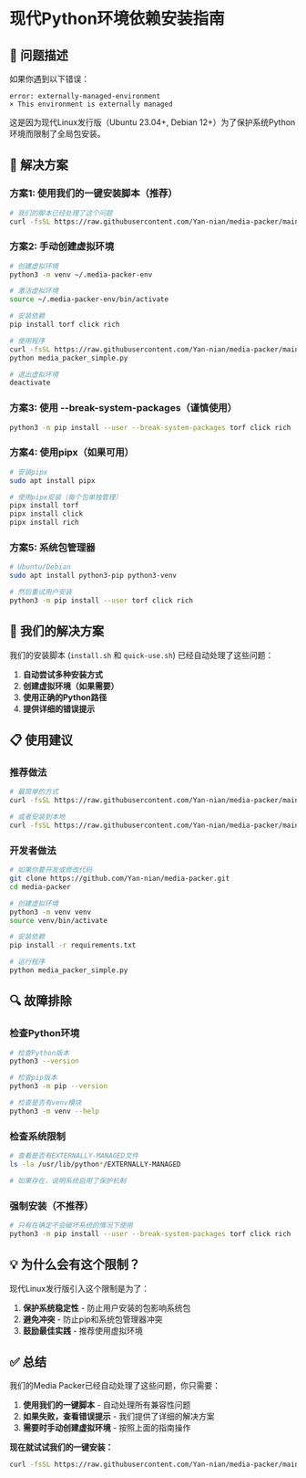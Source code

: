 # 现代Python环境依赖安装指南

## 🔧 问题描述

如果你遇到以下错误：
```
error: externally-managed-environment
× This environment is externally managed
```

这是因为现代Linux发行版（Ubuntu 23.04+, Debian 12+）为了保护系统Python环境而限制了全局包安装。

## 🚀 解决方案

### 方案1: 使用我们的一键安装脚本（推荐）
```bash
# 我们的脚本已经处理了这个问题
curl -fsSL https://raw.githubusercontent.com/Yan-nian/media-packer/main/install.sh | bash
```

### 方案2: 手动创建虚拟环境
```bash
# 创建虚拟环境
python3 -m venv ~/.media-packer-env

# 激活虚拟环境
source ~/.media-packer-env/bin/activate

# 安装依赖
pip install torf click rich

# 使用程序
curl -fsSL https://raw.githubusercontent.com/Yan-nian/media-packer/main/media_packer_simple.py -o media_packer_simple.py
python media_packer_simple.py

# 退出虚拟环境
deactivate
```

### 方案3: 使用 --break-system-packages（谨慎使用）
```bash
python3 -m pip install --user --break-system-packages torf click rich
```

### 方案4: 使用pipx（如果可用）
```bash
# 安装pipx
sudo apt install pipx

# 使用pipx安装（每个包单独管理）
pipx install torf
pipx install click
pipx install rich
```

### 方案5: 系统包管理器
```bash
# Ubuntu/Debian
sudo apt install python3-pip python3-venv

# 然后重试用户安装
python3 -m pip install --user torf click rich
```

## 🎯 我们的解决方案

我们的安装脚本 (`install.sh` 和 `quick-use.sh`) 已经自动处理了这些问题：

1. **自动尝试多种安装方式**
2. **创建虚拟环境（如果需要）**
3. **使用正确的Python路径**
4. **提供详细的错误提示**

## 📋 使用建议

### 推荐做法
```bash
# 最简单的方式
curl -fsSL https://raw.githubusercontent.com/Yan-nian/media-packer/main/quick-use.sh | bash

# 或者安装到本地
curl -fsSL https://raw.githubusercontent.com/Yan-nian/media-packer/main/install.sh | bash
```

### 开发者做法
```bash
# 如果你要开发或修改代码
git clone https://github.com/Yan-nian/media-packer.git
cd media-packer

# 创建虚拟环境
python3 -m venv venv
source venv/bin/activate

# 安装依赖
pip install -r requirements.txt

# 运行程序
python media_packer_simple.py
```

## 🔍 故障排除

### 检查Python环境
```bash
# 检查Python版本
python3 --version

# 检查pip版本
python3 -m pip --version

# 检查是否有venv模块
python3 -m venv --help
```

### 检查系统限制
```bash
# 查看是否有EXTERNALLY-MANAGED文件
ls -la /usr/lib/python*/EXTERNALLY-MANAGED

# 如果存在，说明系统启用了保护机制
```

### 强制安装（不推荐）
```bash
# 只有在确定不会破坏系统的情况下使用
python3 -m pip install --user --break-system-packages torf click rich
```

## 💡 为什么会有这个限制？

现代Linux发行版引入这个限制是为了：
1. **保护系统稳定性** - 防止用户安装的包影响系统包
2. **避免冲突** - 防止pip和系统包管理器冲突
3. **鼓励最佳实践** - 推荐使用虚拟环境

## ✅ 总结

我们的Media Packer已经自动处理了这些问题，你只需要：

1. **使用我们的一键脚本** - 自动处理所有兼容性问题
2. **如果失败，查看错误提示** - 我们提供了详细的解决方案
3. **需要时手动创建虚拟环境** - 按照上面的指南操作

**现在就试试我们的一键安装：**
```bash
curl -fsSL https://raw.githubusercontent.com/Yan-nian/media-packer/main/install.sh | bash
```
